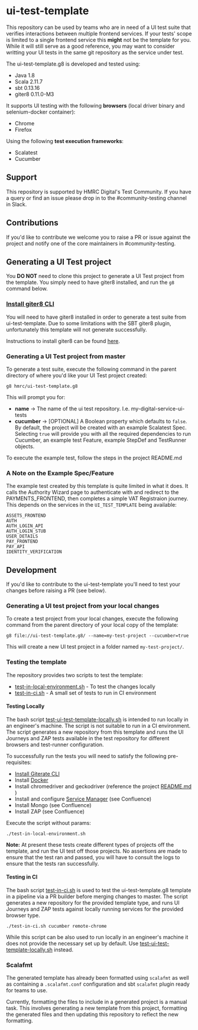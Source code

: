 
# ui-test-template

This repository can be used by teams who are in need of a UI test suite that verifies interactions between multiple frontend services.  If your tests' scope is limited to a single frontend service this **might** not be the template for you.  While it will still serve as a good reference, you may want to consider writting your UI tests in the same git repository as the service under test.  

The ui-test-template.g8 is developed and tested using:
* Java 1.8
* Scala 2.11.7
* sbt 0.13.16
* giter8 0.11.0-M3

It supports UI testing with the following **browsers** (local driver binary and selenium-docker container):
* Chrome
* Firefox

Using the following **test execution frameworks**:
* Scalatest
* Cucumber

## Support
This repository is supported by HMRC Digital's Test Community.  If you have a query or find an issue please drop in to the #community-testing channel in Slack.

## Contributions
If you'd like to contribute we welcome you to raise a PR or issue against the project and notify one of the core maintainers in #community-testing.

## Generating a UI Test project
You **DO NOT** need to clone this project to generate a UI Test project from the template.  You simply need to have giter8 installed, and run the `g8` command below.

### [Install giter8 CLI](#install-giterate) 
You will need to have giter8 installed in order to generate a test suite from ui-test-template. Due to some limitations with the SBT giter8 plugin, unfortunately this template will not generate successfully. 

Instructions to install giter8 can be found [here](http://www.foundweekends.org/giter8/setup.html).

### Generating a UI Test project from master
To generate a test suite, execute the following command in the parent directory of where you'd like your UI Test project created:
    
    g8 hmrc/ui-test-template.g8

This will prompt you for:
- **name** -> The name of the ui test repository.  I.e. my-digital-service-ui-tests
- **cucumber** -> [OPTIONAL] A Boolean property which defaults to `false`.  By default, the project will be created with an example Scalatest Spec.  Selecting `true` will provide you with all the required dependencies to run Cucumber, an example test Feature, example StepDef and TestRunner objects. 

To execute the example test, follow the steps in the project README.md

### A Note on the Example Spec/Feature
The example test created by this template is quite limited in what it does.  It calls the Authority Wizard page to authenticate with and redirect to the PAYMENTS_FRONTEND, then completes a simple VAT Registraion journey.  This depends on the services in the `UI_TEST_TEMPLATE` being available:

    ASSETS_FRONTEND
    AUTH
    AUTH_LOGIN_API
    AUTH_LOGIN_STUB
    USER_DETAILS
    PAY_FRONTEND
    PAY_API
    IDENTITY_VERIFICATION 

## Development
If you'd like to contribute to the ui-test-template you'll need to test your changes before raising a PR (see below).  

### Generating a UI test project from your local changes
To create a test project from your local changes, execute the following command from the parent directory of your local copy of the template:

    g8 file://ui-test-template.g8/ --name=my-test-project --cucumber=true

This will create a new UI test project in a folder named `my-test-project/`.  
 
### Testing the template
The repository provides two scripts to test the template:
- [test-in-local-environment.sh](test-in-local-environment.sh) - To test the changes locally
- [test-in-ci.sh](test-in-ci.sh) - A small set of tests to run in CI environment

#### Testing Locally 
The bash script [test-ui-test-template-locally.sh](test-in-local-environment.sh) is intended to run locally in an engineer's machine.
 The script is not suitable to run in a CI environment. The script generates a new repository from this template and runs
  the UI Journeys and ZAP tests available in the test repository for different browsers and test-runner configuration. 
 
To successfully run the tests you will need to satisfy the following pre-requisites: 

- [Install Giterate CLI](#install-giterate)
- Install [Docker]()
- Install chromedriver and geckodriver (reference the project [README.md](./src/main/g8/README.md) )
- Install and configure [Service Manager](https://github.com/hmrc/service-manager) (see Confluence)
- Install Mongo (see Confluence)
- Install ZAP (see Confluence)

Execute the script without params:
```
./test-in-local-environment.sh
```

**Note:** At present these tests create different types of projects off the template, and run the UI test off those projects. 
 No assertions are made to ensure that the test ran and passed, you will have to consult the logs to ensure that the tests 
 ran successfully.
 
#### Testing in CI
The bash script [test-in-ci.sh](test-in-ci.sh) is used to test the ui-test-template.g8 template
 in a pipeline via a PR builder before merging changes to master. The script generates a new repository for the
  provided template type, and runs UI Journeys and ZAP tests against locally running services for the provided browser type.
  
```
./test-in-ci.sh cucumber remote-chrome
```

While this script can be also used to run locally in an engineer's machine it does not provide the necessary set up by default.
Use [test-ui-test-template-locally.sh](test-in-local-environment.sh) instead.  

### Scalafmt
The generated template has already been formatted using `scalafmt` as well as containing a `.scalafmt.conf` configuration and sbt `scalafmt` plugin ready for teams to use. 

Currently, formatting the files to include in a generated project is a manual task. This involves generating a new template from this project, formatting the generated files and then updating this repository to reflect the new formatting. 

